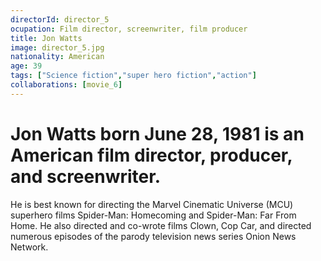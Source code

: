 ```yaml
---
directorId: director_5
ocupation: Film director, screenwriter, film producer
title: Jon Watts
image: director_5.jpg
nationality: American
age: 39
tags: ["Science fiction","super hero fiction","action"]
collaborations: [movie_6]
---
```


# Jon Watts born June 28, 1981 is an American film director, producer, and screenwriter.
He is best known for directing the Marvel Cinematic Universe (MCU) superhero films Spider-Man: Homecoming and Spider-Man: Far From Home.
He also directed and co-wrote films Clown, Cop Car, and directed numerous episodes of the parody television news series Onion News Network.

